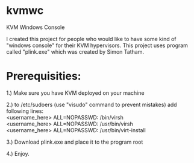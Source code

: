 # kvmwc
KVM Windows Console

I created this project for people who would like to have some kind of "windows console" for their KVM hypervisors. This project uses program called "plink.exe" which was created by Simon Tatham. 

Prerequisities:
=======================================

1.) Make sure you have KVM deployed on your machine

2.) to /etc/sudoers (use "visudo" command to prevent mistakes) add following lines:      
<username_here> ALL=NOPASSWD: /bin/virsh      
<username_here> ALL=NOPASSWD: /usr/bin/virsh      
<username_here> ALL=NOPASSWD: /usr/bin/virt-install      
  
3.) Download plink.exe and place it to the program root

4.) Enjoy.
